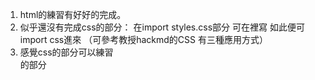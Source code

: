 1. 	html的練習有好好的完成。
2. 	似乎還沒有完成css的部分：
	在import styles.css部分
	可在<head>裡寫<link rel=“stylesheet” type=“text/css” href=“styles.css”>
	如此便可import css進來
	（可參考教授hackmd的CSS 有三種應用方式）
3.	感覺css的部分可以練習 <div class= "">的部分